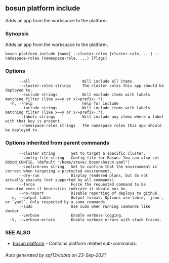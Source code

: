 ## bosun platform include

Adds an app from the workspace to the platform.

### Synopsis

Adds an app from the workspace to the platform.

```
bosun platform include {name} --cluster-roles {cluster-role, ...} --namespace-roles {namespace-role, ...) [flags]
```

### Options

```
      --all                       Will include all items.
      --cluster-roles strings     The cluster roles this app should be deployed to.
      --exclude strings           Will exclude items with labels matching filter (like x==y or x?=prefix-.*).
  -h, --help                      help for include
      --include strings           Will include items with labels matching filter (like x==y or x?=prefix-.*).
      --labels strings            Will include any items where a label with that key is present.
      --namespace-roles strings   The namespace roles this app should be deployed to.
```

### Options inherited from parent commands

```
      --cluster string       Set to target a specific cluster.
      --config-file string   Config file for Bosun. You can also set BOSUN_CONFIG. (default "/home/steve/.bosun/bosun.yaml")
      --confirm-env string   Set to confirm that the environment is correct when targeting a protected environment.
      --dry-run              Display rendered plans, but do not actually execute (not supported by all commands).
      --force                Force the requested command to be executed even if heuristics indicate it should not be.
      --no-report            Disable reporting of deploys to github.
  -o, --output table         Output format. Options are table, `json`, or `yaml`. Only respected by a some commands.
      --sudo                 Use sudo when running commands like docker.
      --verbose              Enable verbose logging.
  -V, --verbose-errors       Enable verbose errors with stack traces.
```

### SEE ALSO

* [bosun platform](bosun_platform.md)	 - Contains platform related sub-commands.

###### Auto generated by spf13/cobra on 23-Sep-2021
